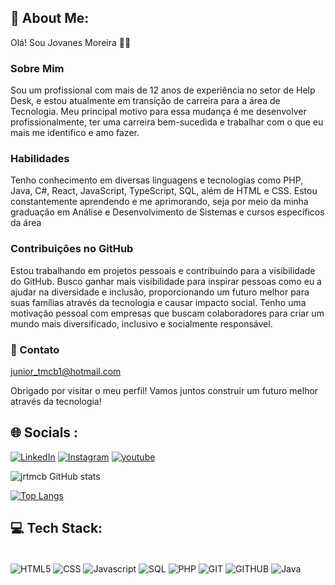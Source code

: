 ## 💫 About Me:

Olá! Sou Jovanes Moreira ✋🏾

### Sobre Mim

Sou um profissional com mais de 12 anos de experiência no setor de Help Desk, e estou atualmente em transição de carreira para a área de Tecnologia. Meu principal motivo para essa mudança é me desenvolver profissionalmente, ter uma carreira bem-sucedida e trabalhar com o que eu mais me identifico e amo fazer.

### Habilidades

Tenho conhecimento em diversas linguagens e tecnologias como PHP, Java, C#, React, JavaScript, TypeScript, SQL, além de HTML e CSS. Estou constantemente aprendendo e me aprimorando, seja por meio da minha graduação em Análise e Desenvolvimento de Sistemas e cursos específicos da área

### Contribuições no GitHub

Estou trabalhando em projetos pessoais e contribuindo para a visibilidade do GitHub. Busco ganhar mais visibilidade para inspirar pessoas como eu a ajudar na diversidade e inclusão, proporcionando um futuro melhor para suas famílias através da tecnologia e causar impacto social.
Tenho uma motivação pessoal com empresas que buscam colaboradores para criar um mundo mais diversificado, inclusivo e socialmente responsável.

### 📧 Contato
junior_tmcb1@hotmail.com

Obrigado por visitar o meu perfil! Vamos juntos construir um futuro melhor através da tecnologia!


## 🌐 Socials : 

[![LinkedIn](https://img.shields.io/badge/LinkedIn-0077B5?style=for-the-badge&logo=linkedin&logoColor=white)](https://www.linkedin.com/in/jovanes-moreira-9856b9181)
[![Instagram](https://img.shields.io/badge/Instagram-E4405F?style=for-the-badge&logo=instagram&logoColor=white)](https://www.instagram.com/junior.moreira_)
[![youtube](https://img.shields.io/badge/YouTube-FF0000?style=for-the-badge&logo=youtube&logoColor=white)](https://youtube.com/channel/UCsxU2nkVYieS5zUIQiV0-Uw)

![jrtmcb GitHub stats](https://github-readme-stats.vercel.app/api?username=JRTMCB&show_icons=true&theme=dracula)

[![Top Langs](https://github-readme-stats.vercel.app/api/top-langs/?username=JRTMCB)](https://github.com/anuraghazra/github-readme-stats)
## 💻 Tech Stack: 

<div style="display: inline_block"><br/>
  <img align="center" alt="HTML5" src="https://img.shields.io/badge/HTML5-E34F26?style=for-the-badge&logo=html5&logoColor=white"/>
  <img align="center" alt="CSS" src="https://img.shields.io/badge/CSS3-1572B6?style=for-the-badge&logo=css3&logoColor=white"/>
  <img align="center" alt="Javascript" src="https://img.shields.io/badge/JavaScript-323330?style=for-the-badge&logo=javascript&logoColor=F7DF1E"/>
  <img align="center" alt="SQL" src="https://img.shields.io/badge/MySQL-00000F?style=for-the-badge&logo=mysql&logoColor=white"/>
  <img align="center" alt="PHP" src="https://img.shields.io/badge/PHP-777BB4?style=for-the-badge&logo=php&logoColor=white"/>
  <img align="center" alt="GIT" src="https://img.shields.io/badge/GIT-E44C30?style=for-the-badge&logo=git&logoColor=white"/>
  <img align="center" alt="GITHUB" src="https://img.shields.io/badge/GitHub-100000?style=for-the-badge&logo=github&logoColor=white"/>
  <img align="center" alt="Java" src="https://img.shields.io/badge/Java-ED8B00?style=for-the-badge&logo=openjdk&logoColor=white"/>
</div>
